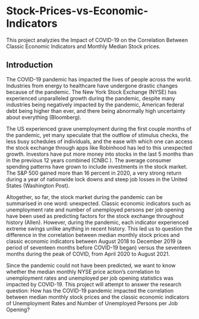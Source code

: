 # Stock-Prices-vs-Economic-Indicators
This project analyzies the Impact of COVID-19 on the Correlation Between Classic Economic Indicators and Monthly Median Stock prices.

## Introduction
The COVID-19 pandemic has impacted the lives of people across the world.
Industries from energy to healthcare have undergone drastic changes because of the pandemic. The New York Stock
Exchange (NYSE) has experienced unparalleled growth during the pandemic, despite many industries being negatively impacted by the pandemic, 
American federal debt being higher than ever, and there being abnormally high
uncertainty about everything (Bloomberg).

The US experienced grave unemployment during the first couple months of the pandemic, yet many speculate
that the outflow of stimulus checks, the less busy schedules of individuals, and the ease with which one can access
the stock exchange through apps like Robinhood has led to this unexpected growth. Investors have put more money
into stocks in the last 5 months than in the previous 12 years combined (CNBC ). The average consumer spending
patterns have grown to include investments in the stock market. The S&P 500 gained more than 16 percent in 2020,
a very strong return during a year of nationwide lock downs and steep job losses in the United States (Washington
Post).

Altogether, so far, the stock market during the pandemic can be summarised in one word: unexpected. Classic
economic indicators such as unemployment rate and number of unemployed persons per job opening have been used
as predicting factors for the stock exchange throughout history (Allen). However, during the pandemic, each indicator
experienced extreme swings unlike anything in recent history. This led us to question the difference in the correlation
between median monthly stock prices and classic economic indicators between August 2018 to December 2019 (a
period of seventeen months before COVID-19 began) versus the seventeen months during the peak of COVID, from
April 2020 to August 2021.

Since the pandemic could not have been predicted, we want to know whether the median monthly NYSE price
action’s correlation to unemployment rates and unemployed per job opening statistics was impacted by COVID-19.
This project will attempt to answer the research question: How has the COVID-19 pandemic impacted the
correlation between median monthly stock prices and the classic economic indicators of Unemployment Rates and Number of Unemployed Persons per Job Opening?


